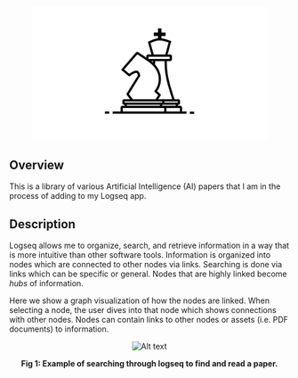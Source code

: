 <figure>
    <p align="center">
    <img src="https://raw.githubusercontent.com/destin-v/destin-v/main/docs/pics/logo.gif" alt="drawing" width="600"/>
    </p>
</figure>

## Overview
This is a library of various Artificial Intelligence (AI) papers that I am in the process of adding to my Logseq app.

## Description
Logseq allows me to organize, search, and retrieve information in a way that is more intuitive than other software tools.  Information is organized into nodes which are connected to other nodes via links.  Searching is done via links which can be specific or general.  Nodes that are highly linked become *hubs* of information.


Here we show a graph visualization of how the nodes are linked.  When selecting a node, the user dives into that node which shows connections with other nodes.  Nodes can contain links to other nodes or assets (i.e. PDF documents) to information.

<figure>
    <p align="center">
    <img title="graph" alt="Alt text" src="photos/logseq_graph.gif" width="1000">
    </p>
</figure>

<p align="center">
<b>Fig 1: Example of searching through logseq to find and read a paper.</b>
</p>
